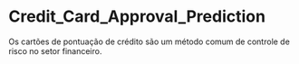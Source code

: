 # Credit_Card_Approval_Prediction
Os cartões de pontuação de crédito são um método comum de controle de risco no setor financeiro.
